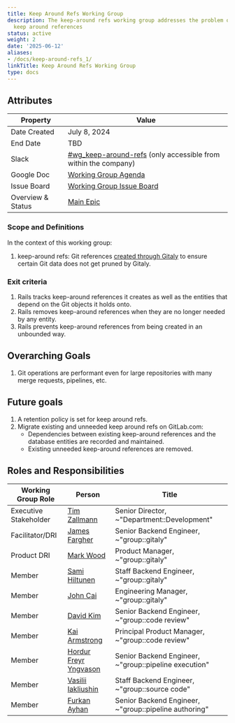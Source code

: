 ```yaml
---
title: Keep Around Refs Working Group
description: The keep-around refs working group addresses the problem of unbounded
  keep around references
status: active
weight: 2
date: '2025-06-12'
aliases:
- /docs/keep-around-refs_1/
linkTitle: Keep Around Refs Working Group
type: docs
---
```


## Attributes

| Property       | Value                                                        |
| -------------- | ------------------------------------------------------------ |
| Date Created   | July 8, 2024                                                 |
| End Date       | TBD                                                          |
| Slack          | [#wg_keep-around-refs](https://gitlab.slack.com/archives/C076Z1ADEQP) (only accessible from within the company) |
| Google Doc     | [Working Group Agenda](https://docs.google.com/document/d/1ePsKix5IescNQHh2EPhiwlioX1h8HD0JhBp72ATVMB0/edit#heading=h.i8vgmxvelcff) |
| Issue Board    | [Working Group Issue Board](https://gitlab.com/groups/gitlab-org/-/boards/7601653?label_name[]=WG%3A%3AKeepAroundRefs) |
| Overview & Status | [Main Epic](https://gitlab.com/groups/gitlab-org/-/epics/12961) |

### Scope and Definitions

In the context of this working group:

1. keep-around refs: Git references [created through Gitaly](https://docs.gitlab.com/ee/development/gitaly.html#gitlab-specific-references) to ensure certain Git
   data does not get pruned by Gitaly.

### Exit criteria

1. Rails tracks keep-around references it creates as well as the entities that depend on
   the Git objects it holds onto.
1. Rails removes keep-around references when they are no longer needed by any
   entity.
1. Rails prevents keep-around references from being created in an unbounded way.

## Overarching Goals

1. Git operations are performant even for large repositories with many merge
   requests, pipelines, etc.

## Future goals

1. A retention policy is set for keep around refs.
1. Migrate existing and unneeded keep around refs on GitLab.com:
   - Dependencies between existing keep-around references and the database
      entities are recorded and maintained.
   - Existing unneeded keep-around references are removed.

## Roles and Responsibilities

| Working Group Role     | Person                           | Title                                                 |
|------------------------|----------------------------------|-------------------------------------------------------|
| Executive Stakeholder  | [Tim Zallmann](@timzallmann)      | Senior Director, ~"Department::Development"           |
| Facilitator/DRI        | [James Fargher](@proglottis)     | Senior Backend Engineer, ~"group::gitaly"             |
| Product DRI            | [Mark Wood](@mjwood)             | Product Manager, ~"group::gitaly"                     |
| Member                 | [Sami Hiltunen](@samihiltunen)   | Staff Backend Engineer, ~"group::gitaly"              |
| Member                 | [John Cai](@jcaigitlab)          | Engineering Manager, ~"group::gitaly"                 |
| Member                 | [David Kim](@dskim_gitlab)       | Senior Backend Engineer, ~"group::code review"        |
| Member                 | [Kai Armstrong](@phikai)         | Principal Product Manager, ~"group::code review"      |
| Member                 | [Hordur Freyr Yngvason](@hordur) | Senior Backend Engineer, ~"group::pipeline execution" |
| Member                 | [Vasilii Iakliushin](@vyaklushin)| Staff Backend Engineer, ~"group::source code"         |
| Member                 | [Furkan Ayhan](@furkanayhan)     | Senior Backend Engineer, ~"group::pipeline authoring" |
